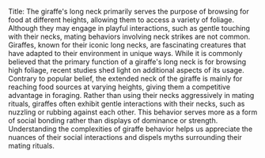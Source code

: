 Title: The giraffe's long neck primarily serves the purpose of browsing for food at different heights, allowing them to access a variety of foliage. Although they may engage in playful interactions, such as gentle touching with their necks, mating behaviors involving neck strikes are not common.
Giraffes, known for their iconic long necks, are fascinating creatures that have adapted to their environment in unique ways. While it is commonly believed that the primary function of a giraffe's long neck is for browsing high foliage, recent studies shed light on additional aspects of its usage. Contrary to popular belief, the extended neck of the giraffe is mainly for reaching food sources at varying heights, giving them a competitive advantage in foraging. Rather than using their necks aggressively in mating rituals, giraffes often exhibit gentle interactions with their necks, such as nuzzling or rubbing against each other. This behavior serves more as a form of social bonding rather than displays of dominance or strength. Understanding the complexities of giraffe behavior helps us appreciate the nuances of their social interactions and dispels myths surrounding their mating rituals.